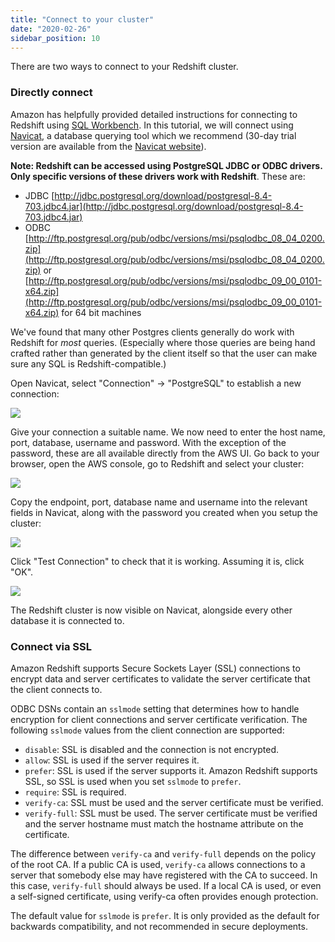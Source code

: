 ```yaml
---
title: "Connect to your cluster"
date: "2020-02-26"
sidebar_position: 10
---
```


There are two ways to connect to your Redshift cluster.

### Directly connect

Amazon has helpfully provided detailed instructions for connecting to Redshift using [SQL Workbench](http://docs.aws.amazon.com/redshift/latest/gsg/getting-started.html). In this tutorial, we will connect using [Navicat](http://www.navicat.com/), a database querying tool which we recommend (30-day trial version are available from the [Navicat website](http://www.navicat.com/)).

**Note: Redshift can be accessed using PostgreSQL JDBC or ODBC drivers. Only specific versions of these drivers work with Redshift**. These are:

- JDBC [http://jdbc.postgresql.org/download/postgresql-8.4-703.jdbc4.jar](http://jdbc.postgresql.org/download/postgresql-8.4-703.jdbc4.jar)
- ODBC [http://ftp.postgresql.org/pub/odbc/versions/msi/psqlodbc_08_04_0200.zip](http://ftp.postgresql.org/pub/odbc/versions/msi/psqlodbc_08_04_0200.zip) or [http://ftp.postgresql.org/pub/odbc/versions/msi/psqlodbc_09_00_0101-x64.zip](http://ftp.postgresql.org/pub/odbc/versions/msi/psqlodbc_09_00_0101-x64.zip) for 64 bit machines

We've found that many other Postgres clients generally do work with Redshift for _most_ queries. (Especially where those queries are being hand crafted rather than generated by the client itself so that the user can make sure any SQL is Redshift-compatible.)

Open Navicat, select "Connection" -> "PostgreSQL" to establish a new connection:

![](images/authorise-redshift-setup-5.png)

Give your connection a suitable name. We now need to enter the host name, port, database, username and password. With the exception of the password, these are all available directly from the AWS UI. Go back to your browser, open the AWS console, go to Redshift and select your cluster:

![](images/authorise-redshift-setup-6.png)

Copy the endpoint, port, database name and username into the relevant fields in Navicat, along with the password you created when you setup the cluster:

![](images/authorise-redshift-setup-7.png)

Click "Test Connection" to check that it is working. Assuming it is, click "OK".

![](images/authorise-redshift-setup-8.png)

The Redshift cluster is now visible on Navicat, alongside every other database it is connected to.

### Connect via SSL

Amazon Redshift supports Secure Sockets Layer (SSL) connections to encrypt data and server certificates to validate the server certificate that the client connects to.

ODBC DSNs contain an `sslmode` setting that determines how to handle encryption for client connections and server certificate verification. The following `sslmode` values from the client connection are supported:

- `disable`: SSL is disabled and the connection is not encrypted.
- `allow`: SSL is used if the server requires it.
- `prefer`: SSL is used if the server supports it. Amazon Redshift supports SSL, so SSL is used when you set `sslmode` to `prefer`.
- `require`: SSL is required.
- `verify-ca`: SSL must be used and the server certificate must be verified.
- `verify-full`: SSL must be used. The server certificate must be verified and the server hostname must match the hostname attribute on the certificate.

The difference between `verify-ca` and `verify-full` depends on the policy of the root CA. If a public CA is used, `verify-ca` allows connections to a server that somebody else may have registered with the CA to succeed. In this case, `verify-full` should always be used. If a local CA is used, or even a self-signed certificate, using verify-ca often provides enough protection.

The default value for `sslmode` is `prefer`. It is only provided as the default for backwards compatibility, and not recommended in secure deployments.
